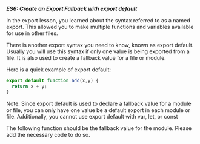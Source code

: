 ***ES6: Create an Export Fallback with export default***

In the export lesson, you learned about the syntax referred to as a named export. This allowed you to make multiple functions and variables available for use in other files.

There is another export syntax you need to know, known as export default. Usually you will use this syntax if only one value is being exported from a file. It is also used to create a fallback value for a file or module.

Here is a quick example of export default:

```javascript
export default function add(x,y) {
  return x + y;
}
```

Note: Since export default is used to declare a fallback value for a module or file, you can only have one value be a default export in each module or file. Additionally, you cannot use export default with var, let, or const


The following function should be the fallback value for the module. Please add the necessary code to do so.
